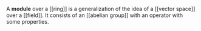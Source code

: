 A **module** over a [[ring]] is a generalization of the idea of a [[vector space]] over a [[field]]. It consists of an [[abelian group]] with an operator with some properties.